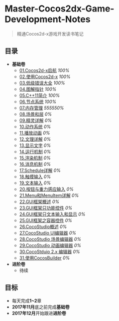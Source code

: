 # Master-Cocos2dx-Game-Development-Notes
> 精通Cocos2d-x游戏开发读书笔记

## 目录
- **基础卷**
    - [01.Cocos2d-x启航](./01.Cocos2d-x启航.md) *100%*
    - [02.使用Cocos2d-x](./02.使用Cocos2d-x.md) *100%*
    - [03.低级错误大全](./03.低级错误大全.md) *100%*
    - [04.图解指针](./04.图解指针.md) *100%*
    - [05.C++11简介](./05.C++11简介.md) *100%*
    - [06.节点系统](./06.节点系统.md) *100%*
    - [07.内存管理](./07.内存管理.md) *555550%*
    - [08.场景和层](./08.场景和层.md) *0%*
    - [09.精灵详解](./09.精灵详解.md) *0%*
    - [10.动作系统](./10.动作系统.md) *0%*
    - [11.播放动画](./11.播放动画.md) *0%*
    - [12.文理详解](./12.文理详解.md) *0%*
    - [13.显示文字](./13.显示文字.md) *0%*
    - [14.运行机制](./14.运行机制.md) *0%*
    - [15.渲染机制](./15.渲染机制.md) *0%*
    - [16.消息机制](./16.消息机制.md) *0%*
    - [17.Schedule详解](./17.Schedule详解.md) *0%*
    - [18.触摸输入](./18.触摸输入.md) *0%*
    - [19.文本输入](./19.文本输入.md) *0%*
    - [20.按钮与重力感应输入](./20.按钮与重力感应输入.md) *0%*
    - [21.Menu和MenuItem详解](./21.Menu和MenuItem详解.md) *0%*
    - [22.GUI框架概述](./22.GUI框架概述.md) *0%*
    - [23.GUI框架只功能控件](./23.GUI框架只功能控件.md) *0%*
    - [24.GUI框架只文本输入和显示](./24.GUI框架只文本输入和显示.md) *0%*
    - [25.GUI框架之容器控件](./25.GUI框架之容器控件.md) *0%*
    - [26.CocoStudio概述](./26.CocoStudio概述.md) *0%*
    - [27.CocoStudio UI编辑器](./27.CocoStudio%20UI编辑器.md) *0%*
    - [28.CocoStudio 场景编辑器](./28.CocoStudio%20场景编辑器.md) *0%*
    - [29.CocoStudio 动画编辑器](./29.CocoStudio%20动画编辑器.md) *0%*
    - [30.CocoStduio 2.x 编辑器](./30.CocoStduio%202.x%20编辑器.md) *0%*
    - [31.使用CocosBuilder](./31.使用CocosBuilder.md) *0%*
- **进阶卷**
    - 待续

## 目标
- 每天完成**1~2**章
- **2017年11月**底之前完成**基础卷**
- **2017年12月**开始跟进**进阶卷**
